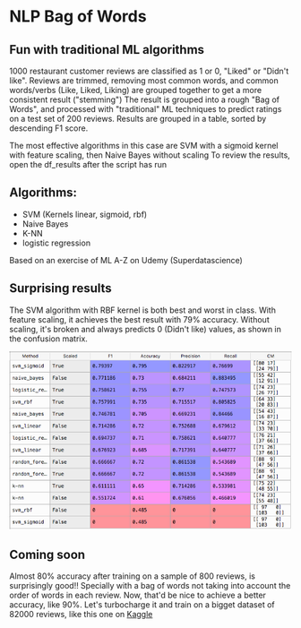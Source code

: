 # NLP Bag of Words
## Fun with traditional ML algorithms

1000 restaurant customer reviews are classified as 1 or 0, "Liked" or "Didn't like".
Reviews are trimmed, removing most common words, and common words/verbs (Like, Liked, Liking) are grouped together to get a more consistent result ("stemming")
The result is grouped into a rough "Bag of Words", and processed with "traditional" ML techniques to predict ratings on a test set of 200 reviews.
Results are grouped in a table, sorted by descending F1 score. 

The most effective algorithms in this case are SVM with a sigmoid kernel with feature scaling, then Naive Bayes without scaling
To review the results, open the df_results after the script has run

## Algorithms:
* SVM (Kernels linear, sigmoid, rbf)
* Naive Bayes
* K-NN
* logistic regression

Based on an exercise of ML A-Z on Udemy (Superdatascience)

## Surprising results
The SVM algorithm with RBF kernel is both best and worst in class. With feature scaling, it achieves the best result with 79% accuracy. Without scaling, it's broken and always predicts 0 (Didn't like) values, as shown in the confusion matrix.

![NLP Bag of Words Results](nlp_bag_of_words_results.png)


## Coming soon
Almost 80% accuracy after training on a sample of 800 reviews, is surprisingly good!! Specially with a bag of words not taking into account the order of words in each review.
Now, that'd be nice to achieve a better accuracy, like 90%.
Let's turbocharge it and train on a bigget dataset of 82000 reviews, like this one on [Kaggle](https://www.kaggle.com/c/restaurant-reviews/data "Restaurant reviews")
